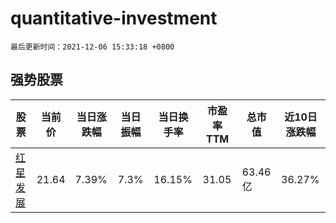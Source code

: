 # quantitative-investment

`最后更新时间：2021-12-06 15:33:18 +0800`

## 强势股票

|股票|当前价|当日涨跌幅|当日振幅|当日换手率|市盈率TTM|总市值|近10日涨跌幅|
|----|----|----|----|----|----|----|----|
|[红星发展](https://xueqiu.com/S/SH600367)|21.64|7.39%|7.3%|16.15%|31.05|63.46亿|36.27%|
